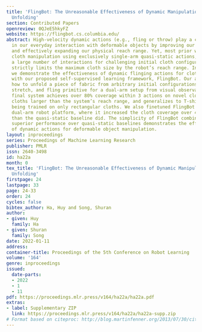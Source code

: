 ```yaml
---
title: 'FlingBot: The Unreasonable Effectiveness of Dynamic Manipulation for Cloth
  Unfolding'
section: Contributed Papers
openreview: 0QJeE5hkyFZ
website: https://flingbot.cs.columbia.edu/
abstract: High-velocity dynamic actions (e.g., fling or throw) play a crucial role
  in our everyday interaction with deformable objects by improving our efficiency
  and effectively expanding our physical reach range. Yet, most prior works have tackled
  cloth manipulation using exclusively single-arm quasi-static actions, which requires
  a large number of interactions for challenging initial cloth configurations and
  strictly limits the maximum cloth size by the robot’s reach range. In this work,
  we demonstrate the effectiveness of dynamic flinging actions for cloth unfolding
  with our proposed self-supervised learning framework, FlingBot. Our approach learns
  how to unfold a piece of fabric from arbitrary initial configurations using a pick,
  stretch, and fling primitive for a dual-arm setup from visual observations. The
  final system achieves over 80% coverage within 3 actions on novel cloths,  can unfold
  cloths larger than the system’s reach range, and generalizes to T-shirts despite
  being trained on only rectangular cloths. We also finetuned FlingBot on a real-world
  dual-arm robot platform, where it increased the cloth coverage over 4 times more
  than the quasi-static baseline did. The simplicity of FlingBot combined with its
  superior performance over quasi-static baselines demonstrates the effectiveness
  of dynamic actions for deformable object manipulation.
layout: inproceedings
series: Proceedings of Machine Learning Research
publisher: PMLR
issn: 2640-3498
id: ha22a
month: 0
tex_title: 'FlingBot: The Unreasonable Effectiveness of Dynamic Manipulation for Cloth
  Unfolding'
firstpage: 24
lastpage: 33
page: 24-33
order: 24
cycles: false
bibtex_author: Ha, Huy and Song, Shuran
author:
- given: Huy
  family: Ha
- given: Shuran
  family: Song
date: 2022-01-11
address:
container-title: Proceedings of the 5th Conference on Robot Learning
volume: '164'
genre: inproceedings
issued:
  date-parts:
  - 2022
  - 1
  - 11
pdf: https://proceedings.mlr.press/v164/ha22a/ha22a.pdf
extras:
- label: Supplementary ZIP
  link: https://proceedings.mlr.press/v164/ha22a/ha22a-supp.zip
# Format based on citeproc: http://blog.martinfenner.org/2013/07/30/citeproc-yaml-for-bibliographies/
---
```

